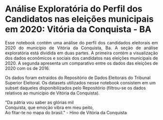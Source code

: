 # Análise Exploratória do Perfil dos Candidatos nas eleições municipais em 2020: Vitória da Conquista - BA

<p align = 'justify'>Esse notebook contém uma análise do perfil dos candidados eleitorais em 2020 do município de Vitória da Conquista, Ba.
A seção de análise exploratória está dividida em duas partes. A primeira contém a visualização dos dados econômicos e sociais dos candidatos nas eleições municipais de 2020. A segunda apresenta um comparativo entre os dados das eleições de 2020 com os de 2016. <br>

<p>Os dados foram extraídos do Repositório de Dados Eleitorais do Tribunal Superior Eleitoral. Os datasets utilizados nesse notebook consistem em um subset daqueles disponibilizados pelo Repositório (filtrou-se os dados relativos ao município de Vitória da Conquista). </p>

"Da pátria vou saber as glórias mil <br>
Conquista, que emoção vibra em meu peito,<br>
Ao fitar-te no mapa do brasil." - Hino de Vitória da Conquista
